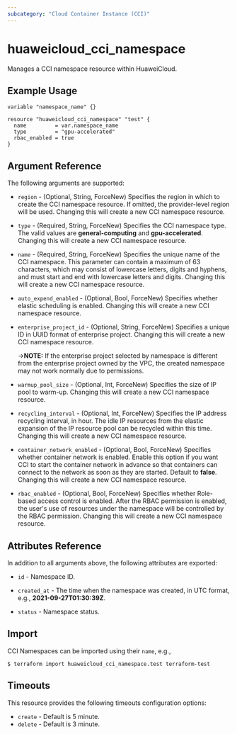 ```yaml
---
subcategory: "Cloud Container Instance (CCI)"
---
```


# huaweicloud_cci_namespace

Manages a CCI namespace resource within HuaweiCloud.

## Example Usage

```hcl
variable "namespace_name" {}

resource "huaweicloud_cci_namespace" "test" {
  name         = var.namespace_name
  type         = "gpu-accelerated"
  rbac_enabled = true
}
```

## Argument Reference

The following arguments are supported:

* `region` - (Optional, String, ForceNew) Specifies the region in which to create the CCI namespace resource.
  If omitted, the provider-level region will be used. Changing this will create a new CCI namespace resource.

* `type` - (Required, String, ForceNew) Specifies the CCI namespace type.
  The valid values are **general-computing** and **gpu-accelerated**.
  Changing this will create a new CCI namespace resource.

* `name` - (Required, String, ForceNew) Specifies the unique name of the CCI namespace.
  This parameter can contain a maximum of 63 characters, which may consist of lowercase letters, digits and hyphens,
  and must start and end with lowercase letters and digits.
  Changing this will create a new CCI namespace resource.

* `auto_expend_enabled` - (Optional, Bool, ForceNew) Specifies whether elastic scheduling is enabled.
  Changing this will create a new CCI namespace resource.

* `enterprise_project_id` - (Optional, String, ForceNew) Specifies a unique ID in UUID format of enterprise project.
  Changing this will create a new CCI namespace resource.

  ->**NOTE:** If the enterprise project selected by namespace is different from the enterprise project owned by the VPC,
  the created namespace may not work normally due to permissions.

* `warmup_pool_size` - (Optional, Int, ForceNew) Specifies the size of IP pool to warm-up.
  Changing this will create a new CCI namespace resource.

* `recycling_interval` - (Optional, Int, ForceNew) Specifies the IP address recycling interval, in hour.
  The idle IP resources from the elastic expansion of the IP resource pool can be recycled within this time.
  Changing this will create a new CCI namespace resource.

* `container_network_enabled` - (Optional, Bool, ForceNew) Specifies whether container network is enabled.
  Enable this option if you want CCI to start the container network in advance so that containers can connect to the
  network as soon as they are started. Default to **false**.
  Changing this will create a new CCI namespace resource.

* `rbac_enabled` - (Optional, Bool, ForceNew) Specifies whether Role-based access control is enabled.
  After the RBAC permission is enabled, the user's use of resources under the namespace will be controlled by the RBAC
  permission. Changing this will create a new CCI namespace resource.

## Attributes Reference

In addition to all arguments above, the following attributes are exported:

* `id` - Namespace ID.

* `created_at` - The time when the namespace was created, in UTC format, e.g., **2021-09-27T01:30:39Z**.

* `status` - Namespace status.

## Import

CCI Namespaces can be imported using their `name`, e.g.,

```
$ terraform import huaweicloud_cci_namespace.test terraform-test
```

## Timeouts

This resource provides the following timeouts configuration options:

* `create` - Default is 5 minute.
* `delete` - Default is 3 minute.

